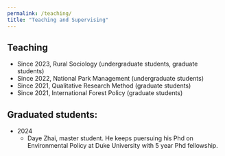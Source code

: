 ```yaml
---
permalink: /teaching/
title: "Teaching and Supervising"
---
```


## Teaching
- Since 2023, Rural Sociology (undergraduate students, graduate students)
- Since 2022, National Park Management (undergraduate students)
- Since 2021, Qualitative Research Method (graduate students)
- Since 2021, International Forest Policy (graduate students)


## Graduated students:
- 2024
    - Daye Zhai, master student. He keeps puersuing his Phd on Environmental Policy at Duke University with 5 year Phd fellowship.
